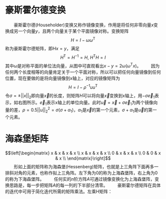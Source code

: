 # 豪斯霍尔德变换
&emsp;&emsp;豪斯霍尔德(Householder)变换又称作镜像变换，作用是将任何非零向量$x$变换成另一个向量$y$，且两个向量关于某个平面镜像对称。变换矩阵
$$H=I-\omega\omega^\text{T}$$
称为豪斯霍尔德矩阵，即$Hx=y$，满足
$$H^\text{T}=H^{-1}=H,\ H^\text{T}H=I$$
其中$\omega$是对称平面的单位法向量，从图中可直观看出$x-y=2\omega(\omega^\text{T}x)$。
&emsp;&emsp;因为任何两个长度相等的向量肯定关于一个平面对称，所以可以把任何向量镜像到任何位置，现在要做的是将向量镜像到x轴上，对应的镜像矩阵为
$$H=I-\rho^{-1}uu^\text{T}$$
令$\sigma=\pm||x||_2$即向量$\vec{x}$的长度，则矩阵$H$可以将向量$\vec{x}$变换到x轴上，用$-\sigma\vec{e}_1$表示，如右图所示。$\vec{e}_1$表示x轴上的单位向量。此时$\vec{u}=\vec{x}+\sigma\vec{e}_1$为两个镜像向量的差，$\rho=0.5||u||_2^2=\sigma(\sigma+\alpha_1)$，$\alpha_1$是$\vec{x}$的第一个元素，$\sigma+\alpha_1$是$\vec{u}$的第一个元素。

# 海森堡矩阵
$$\left[\begin{matrix}
x & x & x & x \\
x & x & x & x \\
0 & x & x & x \\
0 & 0 & x & x \\
\end{matrix}\right]$$
&emsp;&emsp;形如上面的矩阵称为海森堡(Hessenberg)矩阵，也就是上三角阵下面再多一排斜对角的元素，也称作拟上三角阵。左下角为0的称为上海森堡阵，右上角为0的称为下海森堡阵。
&emsp;&emsp;任何实的$n$阶方阵$A$可通过镜像变换化为上海森堡阵，变换思路是，每一步把矩阵$A$的每一列的下半部分清零。
&emsp;&emsp;豪斯霍尔德矩阵在具体的迭代中可用于简化迭代所需的矩阵乘法。左乘H矩阵：
